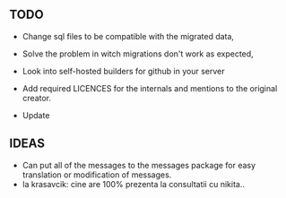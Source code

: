 ## TODO
- Change sql files to be compatible with the migrated data,
- Solve the problem in witch migrations don't work as expected,
- Look into self-hosted builders for github in your server

- Add required LICENCES for the internals and mentions to the original creator.
- Update 


## IDEAS
- Can put all of the messages to the messages package for easy translation or modification of messages.
- la krasavcik: cine are 100% prezenta la consultatii cu nikita..
